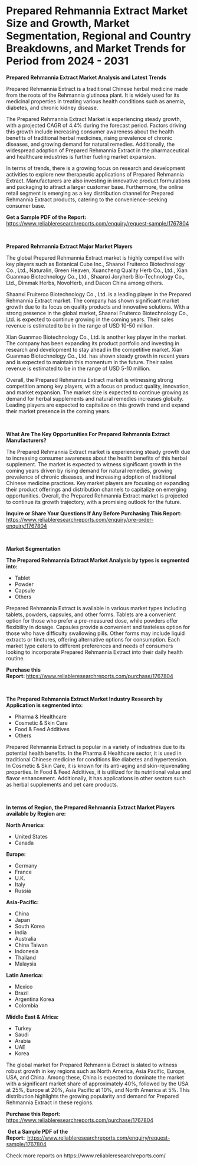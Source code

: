 <p><h1>Prepared Rehmannia Extract Market Size and Growth, Market Segmentation, Regional and Country Breakdowns, and Market Trends for Period from 2024 -  2031</h1></p><p><strong>Prepared Rehmannia Extract Market Analysis and Latest Trends</strong></p>
<p><p>Prepared Rehmannia Extract is a traditional Chinese herbal medicine made from the roots of the Rehmannia glutinosa plant. It is widely used for its medicinal properties in treating various health conditions such as anemia, diabetes, and chronic kidney disease.</p><p>The Prepared Rehmannia Extract Market is experiencing steady growth, with a projected CAGR of 4.4% during the forecast period. Factors driving this growth include increasing consumer awareness about the health benefits of traditional herbal medicines, rising prevalence of chronic diseases, and growing demand for natural remedies. Additionally, the widespread adoption of Prepared Rehmannia Extract in the pharmaceutical and healthcare industries is further fueling market expansion.</p><p>In terms of trends, there is a growing focus on research and development activities to explore new therapeutic applications of Prepared Rehmannia Extract. Manufacturers are also investing in innovative product formulations and packaging to attract a larger customer base. Furthermore, the online retail segment is emerging as a key distribution channel for Prepared Rehmannia Extract products, catering to the convenience-seeking consumer base.</p></p>
<p><strong>Get a Sample PDF of the Report:&nbsp;</strong> <a href="https://www.reliableresearchreports.com/enquiry/request-sample/1767804">https://www.reliableresearchreports.com/enquiry/request-sample/1767804</a></p>
<p>&nbsp;</p>
<p><strong>Prepared Rehmannia Extract Major Market Players</strong></p>
<p><p>The global Prepared Rehmannia Extract market is highly competitive with key players such as Botanical Cube Inc., Shaanxi Fruiterco Biotechnology Co., Ltd., Naturalin, Green Heaven, Xuancheng Quality Herb Co., Ltd., Xian Guanmao Biotechnology Co., Ltd., Shaanxi Joryherb Bio-Technology Co., Ltd., Dimmak Herbs, NovoHerb, and Dacon China among others.</p><p>Shaanxi Fruiterco Biotechnology Co., Ltd. is a leading player in the Prepared Rehmannia Extract market. The company has shown significant market growth due to its focus on quality products and innovative solutions. With a strong presence in the global market, Shaanxi Fruiterco Biotechnology Co., Ltd. is expected to continue growing in the coming years. Their sales revenue is estimated to be in the range of USD 10-50 million.</p><p>Xian Guanmao Biotechnology Co., Ltd. is another key player in the market. The company has been expanding its product portfolio and investing in research and development to stay ahead in the competitive market. Xian Guanmao Biotechnology Co., Ltd. has shown steady growth in recent years and is expected to maintain this momentum in the future. Their sales revenue is estimated to be in the range of USD 5-10 million.</p><p>Overall, the Prepared Rehmannia Extract market is witnessing strong competition among key players, with a focus on product quality, innovation, and market expansion. The market size is expected to continue growing as demand for herbal supplements and natural remedies increases globally. Leading players are expected to capitalize on this growth trend and expand their market presence in the coming years.</p></p>
<p>&nbsp;</p>
<p><strong>What Are The Key Opportunities For Prepared Rehmannia Extract Manufacturers?</strong></p>
<p><p>The Prepared Rehmannia Extract market is experiencing steady growth due to increasing consumer awareness about the health benefits of this herbal supplement. The market is expected to witness significant growth in the coming years driven by rising demand for natural remedies, growing prevalence of chronic diseases, and increasing adoption of traditional Chinese medicine practices. Key market players are focusing on expanding their product offerings and distribution channels to capitalize on emerging opportunities. Overall, the Prepared Rehmannia Extract market is projected to continue its growth trajectory, with a promising outlook for the future.</p></p>
<p><strong>Inquire or Share Your Questions If Any Before Purchasing This Report:</strong> <a href="https://www.reliableresearchreports.com/enquiry/pre-order-enquiry/1767804">https://www.reliableresearchreports.com/enquiry/pre-order-enquiry/1767804</a></p>
<p>&nbsp;</p>
<p><strong>Market Segmentation</strong></p>
<p><strong>The Prepared Rehmannia Extract Market Analysis by types is segmented into:</strong></p>
<p><ul><li>Tablet</li><li>Powder</li><li>Capsule</li><li>Others</li></ul></p>
<p><p>Prepared Rehmannia Extract is available in various market types including tablets, powders, capsules, and other forms. Tablets are a convenient option for those who prefer a pre-measured dose, while powders offer flexibility in dosage. Capsules provide a convenient and tasteless option for those who have difficulty swallowing pills. Other forms may include liquid extracts or tinctures, offering alternative options for consumption. Each market type caters to different preferences and needs of consumers looking to incorporate Prepared Rehmannia Extract into their daily health routine.</p></p>
<p><strong>Purchase this Report:&nbsp;</strong><a href="https://www.reliableresearchreports.com/purchase/1767804">https://www.reliableresearchreports.com/purchase/1767804</a></p>
<p>&nbsp;</p>
<p><strong>The Prepared Rehmannia Extract Market Industry Research by Application is segmented into:</strong></p>
<p><ul><li>Pharma & Healthcare</li><li>Cosmetic & Skin Care</li><li>Food & Feed Additives</li><li>Others</li></ul></p>
<p><p>Prepared Rehmannia Extract is popular in a variety of industries due to its potential health benefits. In the Pharma & Healthcare sector, it is used in traditional Chinese medicine for conditions like diabetes and hypertension. In Cosmetic & Skin Care, it is known for its anti-aging and skin-rejuvenating properties. In Food & Feed Additives, it is utilized for its nutritional value and flavor enhancement. Additionally, it has applications in other sectors such as herbal supplements and pet care products.</p></p>
<p>&nbsp;</p>
<p><strong>In terms of Region, the Prepared Rehmannia Extract Market Players available by Region are:</strong></p>
<p>
    <p> <strong> North America: </strong>
        <ul>
            <li>United States</li>
            <li>Canada</li>
        </ul>
        </p> 
    <p> <strong> Europe: </strong>
        <ul>
            <li>Germany</li>
            <li>France</li>
            <li>U.K.</li>
            <li>Italy</li>
            <li>Russia</li>
        </ul>
        </p> 
    <p> <strong> Asia-Pacific: </strong>
        <ul>
            <li>China</li>
            <li>Japan</li>
            <li>South Korea</li>
            <li>India</li>
            <li>Australia</li>
            <li>China Taiwan</li>
            <li>Indonesia</li>
            <li>Thailand</li>
            <li>Malaysia</li>
        </ul>
        </p> 
    <p> <strong> Latin America: </strong>
        <ul>
            <li>Mexico</li>
            <li>Brazil</li>
            <li>Argentina Korea</li>
            <li>Colombia</li>
        </ul>
        </p> 
    <p> <strong> Middle East & Africa: </strong>
        <ul>
            <li>Turkey</li>
            <li>Saudi</li>
            <li>Arabia</li>
            <li>UAE</li>
            <li>Korea</li>
        </ul>
    </p>
    </p>
<p><p>The global market for Prepared Rehmannia Extract is slated to witness robust growth in key regions such as North America, Asia Pacific, Europe, USA, and China. Among these, China is expected to dominate the market with a significant market share of approximately 40%, followed by the USA at 25%, Europe at 20%, Asia Pacific at 10%, and North America at 5%. This distribution highlights the growing popularity and demand for Prepared Rehmannia Extract in these regions.</p></p>
<p><strong>Purchase this Report: </strong><a href="https://www.reliableresearchreports.com/purchase/1767804">https://www.reliableresearchreports.com/purchase/1767804</a></p>
<p>&nbsp;<strong>Get a Sample PDF of the Report:&nbsp;&nbsp;</strong><a href="https://www.reliableresearchreports.com/enquiry/request-sample/1767804">https://www.reliableresearchreports.com/enquiry/request-sample/1767804</a></p>
<p><strong></strong></p>
<p>Check more reports on https://www.reliableresearchreports.com/</p>